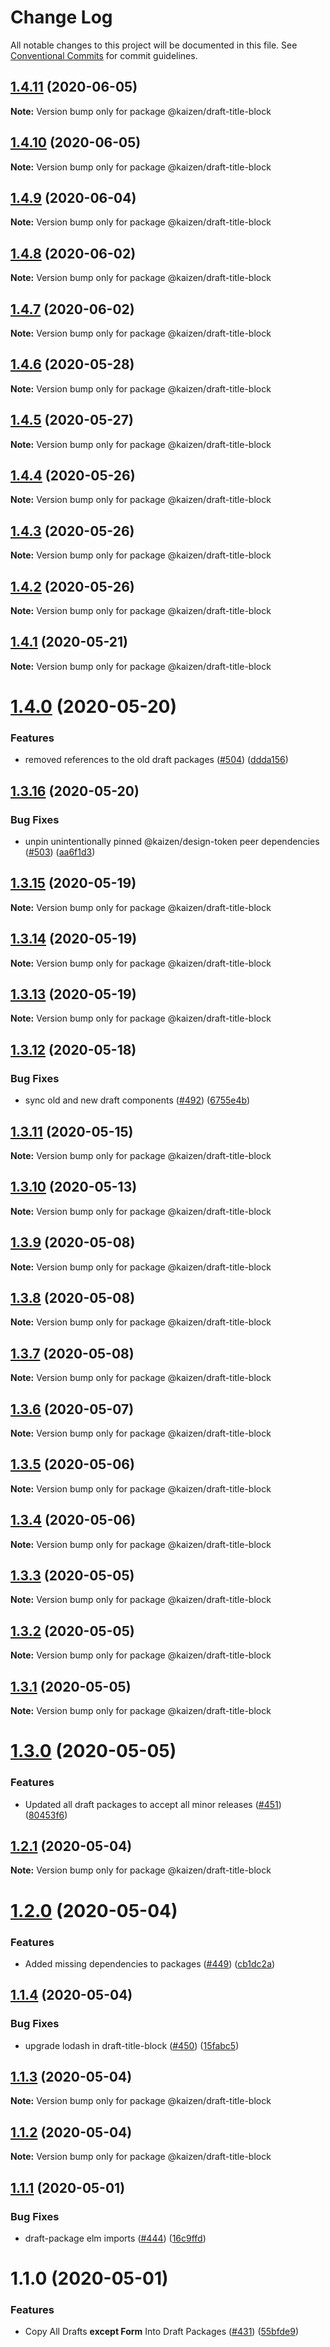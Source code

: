 # Change Log

All notable changes to this project will be documented in this file.
See [Conventional Commits](https://conventionalcommits.org) for commit guidelines.

## [1.4.11](https://github.com/cultureamp/kaizen-design-system/compare/@kaizen/draft-title-block@1.4.10...@kaizen/draft-title-block@1.4.11) (2020-06-05)

**Note:** Version bump only for package @kaizen/draft-title-block





## [1.4.10](https://github.com/cultureamp/kaizen-design-system/compare/@kaizen/draft-title-block@1.4.9...@kaizen/draft-title-block@1.4.10) (2020-06-05)

**Note:** Version bump only for package @kaizen/draft-title-block





## [1.4.9](https://github.com/cultureamp/kaizen-design-system/compare/@kaizen/draft-title-block@1.4.8...@kaizen/draft-title-block@1.4.9) (2020-06-04)

**Note:** Version bump only for package @kaizen/draft-title-block





## [1.4.8](https://github.com/cultureamp/kaizen-design-system/compare/@kaizen/draft-title-block@1.4.7...@kaizen/draft-title-block@1.4.8) (2020-06-02)

**Note:** Version bump only for package @kaizen/draft-title-block





## [1.4.7](https://github.com/cultureamp/kaizen-design-system/compare/@kaizen/draft-title-block@1.4.6...@kaizen/draft-title-block@1.4.7) (2020-06-02)

**Note:** Version bump only for package @kaizen/draft-title-block





## [1.4.6](https://github.com/cultureamp/kaizen-design-system/compare/@kaizen/draft-title-block@1.4.5...@kaizen/draft-title-block@1.4.6) (2020-05-28)

**Note:** Version bump only for package @kaizen/draft-title-block





## [1.4.5](https://github.com/cultureamp/kaizen-design-system/compare/@kaizen/draft-title-block@1.4.4...@kaizen/draft-title-block@1.4.5) (2020-05-27)

**Note:** Version bump only for package @kaizen/draft-title-block





## [1.4.4](https://github.com/cultureamp/kaizen-design-system/compare/@kaizen/draft-title-block@1.4.3...@kaizen/draft-title-block@1.4.4) (2020-05-26)

**Note:** Version bump only for package @kaizen/draft-title-block





## [1.4.3](https://github.com/cultureamp/kaizen-design-system/compare/@kaizen/draft-title-block@1.4.2...@kaizen/draft-title-block@1.4.3) (2020-05-26)

**Note:** Version bump only for package @kaizen/draft-title-block





## [1.4.2](https://github.com/cultureamp/kaizen-design-system/compare/@kaizen/draft-title-block@1.4.1...@kaizen/draft-title-block@1.4.2) (2020-05-26)

**Note:** Version bump only for package @kaizen/draft-title-block





## [1.4.1](https://github.com/cultureamp/kaizen-design-system/compare/@kaizen/draft-title-block@1.4.0...@kaizen/draft-title-block@1.4.1) (2020-05-21)

**Note:** Version bump only for package @kaizen/draft-title-block





# [1.4.0](https://github.com/cultureamp/kaizen-design-system/compare/@kaizen/draft-title-block@1.3.16...@kaizen/draft-title-block@1.4.0) (2020-05-20)


### Features

* removed references to the old draft packages ([#504](https://github.com/cultureamp/kaizen-design-system/issues/504)) ([ddda156](https://github.com/cultureamp/kaizen-design-system/commit/ddda156513445ca8da8bcc64364f15dc4b94b1a6))





## [1.3.16](https://github.com/cultureamp/kaizen-design-system/compare/@kaizen/draft-title-block@1.3.15...@kaizen/draft-title-block@1.3.16) (2020-05-20)


### Bug Fixes

* unpin unintentionally pinned @kaizen/design-token peer dependencies ([#503](https://github.com/cultureamp/kaizen-design-system/issues/503)) ([aa6f1d3](https://github.com/cultureamp/kaizen-design-system/commit/aa6f1d3a63cd7f2e3dac9cd631aa7a9e88b153ac))





## [1.3.15](https://github.com/cultureamp/kaizen-design-system/compare/@kaizen/draft-title-block@1.3.14...@kaizen/draft-title-block@1.3.15) (2020-05-19)

**Note:** Version bump only for package @kaizen/draft-title-block





## [1.3.14](https://github.com/cultureamp/kaizen-design-system/compare/@kaizen/draft-title-block@1.3.13...@kaizen/draft-title-block@1.3.14) (2020-05-19)

**Note:** Version bump only for package @kaizen/draft-title-block





## [1.3.13](https://github.com/cultureamp/kaizen-design-system/compare/@kaizen/draft-title-block@1.3.12...@kaizen/draft-title-block@1.3.13) (2020-05-19)

**Note:** Version bump only for package @kaizen/draft-title-block





## [1.3.12](https://github.com/cultureamp/kaizen-design-system/compare/@kaizen/draft-title-block@1.3.11...@kaizen/draft-title-block@1.3.12) (2020-05-18)


### Bug Fixes

* sync old and new draft components ([#492](https://github.com/cultureamp/kaizen-design-system/issues/492)) ([6755e4b](https://github.com/cultureamp/kaizen-design-system/commit/6755e4beedf5d3953c5a50e152cfd181389d9be0))





## [1.3.11](https://github.com/cultureamp/kaizen-design-system/compare/@kaizen/draft-title-block@1.3.10...@kaizen/draft-title-block@1.3.11) (2020-05-15)

**Note:** Version bump only for package @kaizen/draft-title-block





## [1.3.10](https://github.com/cultureamp/kaizen-design-system/compare/@kaizen/draft-title-block@1.3.9...@kaizen/draft-title-block@1.3.10) (2020-05-13)

**Note:** Version bump only for package @kaizen/draft-title-block





## [1.3.9](https://github.com/cultureamp/kaizen-design-system/compare/@kaizen/draft-title-block@1.3.8...@kaizen/draft-title-block@1.3.9) (2020-05-08)

**Note:** Version bump only for package @kaizen/draft-title-block





## [1.3.8](https://github.com/cultureamp/kaizen-design-system/compare/@kaizen/draft-title-block@1.3.7...@kaizen/draft-title-block@1.3.8) (2020-05-08)

**Note:** Version bump only for package @kaizen/draft-title-block





## [1.3.7](https://github.com/cultureamp/kaizen-design-system/compare/@kaizen/draft-title-block@1.3.6...@kaizen/draft-title-block@1.3.7) (2020-05-08)

**Note:** Version bump only for package @kaizen/draft-title-block





## [1.3.6](https://github.com/cultureamp/kaizen-design-system/compare/@kaizen/draft-title-block@1.3.5...@kaizen/draft-title-block@1.3.6) (2020-05-07)

**Note:** Version bump only for package @kaizen/draft-title-block





## [1.3.5](https://github.com/cultureamp/kaizen-design-system/compare/@kaizen/draft-title-block@1.3.4...@kaizen/draft-title-block@1.3.5) (2020-05-06)

**Note:** Version bump only for package @kaizen/draft-title-block





## [1.3.4](https://github.com/cultureamp/kaizen-design-system/compare/@kaizen/draft-title-block@1.3.3...@kaizen/draft-title-block@1.3.4) (2020-05-06)

**Note:** Version bump only for package @kaizen/draft-title-block





## [1.3.3](https://github.com/cultureamp/kaizen-design-system/compare/@kaizen/draft-title-block@1.3.2...@kaizen/draft-title-block@1.3.3) (2020-05-05)

**Note:** Version bump only for package @kaizen/draft-title-block





## [1.3.2](https://github.com/cultureamp/kaizen-design-system/compare/@kaizen/draft-title-block@1.3.1...@kaizen/draft-title-block@1.3.2) (2020-05-05)

**Note:** Version bump only for package @kaizen/draft-title-block





## [1.3.1](https://github.com/cultureamp/kaizen-design-system/compare/@kaizen/draft-title-block@1.3.0...@kaizen/draft-title-block@1.3.1) (2020-05-05)

**Note:** Version bump only for package @kaizen/draft-title-block





# [1.3.0](https://github.com/cultureamp/kaizen-design-system/compare/@kaizen/draft-title-block@1.2.1...@kaizen/draft-title-block@1.3.0) (2020-05-05)


### Features

* Updated all draft packages to accept all minor releases ([#451](https://github.com/cultureamp/kaizen-design-system/issues/451)) ([80453f6](https://github.com/cultureamp/kaizen-design-system/commit/80453f6c04300dcef61c14e39200ce154863eb0d))





## [1.2.1](https://github.com/cultureamp/kaizen-design-system/compare/@kaizen/draft-title-block@1.2.0...@kaizen/draft-title-block@1.2.1) (2020-05-04)

**Note:** Version bump only for package @kaizen/draft-title-block





# [1.2.0](https://github.com/cultureamp/kaizen-design-system/compare/@kaizen/draft-title-block@1.1.4...@kaizen/draft-title-block@1.2.0) (2020-05-04)


### Features

* Added missing dependencies to packages  ([#449](https://github.com/cultureamp/kaizen-design-system/issues/449)) ([cb1dc2a](https://github.com/cultureamp/kaizen-design-system/commit/cb1dc2aead68e591cc21c665fb25c1817633c4d7))





## [1.1.4](https://github.com/cultureamp/kaizen-design-system/compare/@kaizen/draft-title-block@1.1.3...@kaizen/draft-title-block@1.1.4) (2020-05-04)


### Bug Fixes

* upgrade lodash in draft-title-block ([#450](https://github.com/cultureamp/kaizen-design-system/issues/450)) ([15fabc5](https://github.com/cultureamp/kaizen-design-system/commit/15fabc5ab03bfdfeaff7b8841531c2747fac1caa))





## [1.1.3](https://github.com/cultureamp/kaizen-design-system/compare/@kaizen/draft-title-block@1.1.2...@kaizen/draft-title-block@1.1.3) (2020-05-04)

**Note:** Version bump only for package @kaizen/draft-title-block





## [1.1.2](https://github.com/cultureamp/kaizen-design-system/compare/@kaizen/draft-title-block@1.1.1...@kaizen/draft-title-block@1.1.2) (2020-05-04)

**Note:** Version bump only for package @kaizen/draft-title-block





## [1.1.1](https://github.com/cultureamp/kaizen-design-system/compare/@kaizen/draft-title-block@1.1.0...@kaizen/draft-title-block@1.1.1) (2020-05-01)


### Bug Fixes

* draft-package elm imports ([#444](https://github.com/cultureamp/kaizen-design-system/issues/444)) ([16c9ffd](https://github.com/cultureamp/kaizen-design-system/commit/16c9ffde3ecd6d4f361fb2ab40bf4452a77b0e8a))





# 1.1.0 (2020-05-01)


### Features

* Copy All Drafts **except Form** Into Draft Packages ([#431](https://github.com/cultureamp/kaizen-design-system/issues/431)) ([55bfde9](https://github.com/cultureamp/kaizen-design-system/commit/55bfde98611d2c4070d26ba082e478f96ddca1fd))
